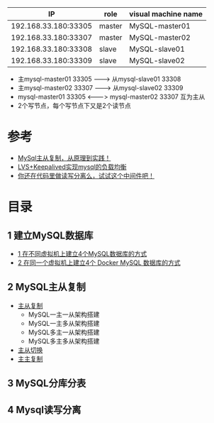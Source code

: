 


IP |role|visual machine name |
---|---|---|
192.168.33.180:33305|master|	MySQL-master01	|
192.168.33.180:33307|master|	MySQL-master02	|
192.168.33.180:33308|slave|	MySQL-slave01	|
192.168.33.180:33309|slave|	MySQL-slave02	|

* 主mysql-master01 33305 ---> 从mysql-slave01 33308
* 主mysql-master02 33307 ---> 从mysql-slave02 33309
* mysql-master01 33305 <---> mysql-master02 33307 互为主从
* 2个写节点，每个写节点下又是2个读节点

# 参考

* [MySql主从复制，从原理到实践！](http://www.macrozheng.com/#/reference/mysql_master_slave)
* [LVS+Keepalived实现mysql的负载均衡](https://www.cnblogs.com/tangyanbo/p/4305589.html)
* [你还在代码里做读写分离么，试试这个中间件吧！](http://www.macrozheng.com/#/reference/gaea)

# 目录

## 1 建立MySQL数据库

* [1 在不同虚拟机上建立4个MySQL数据库的方式](https://github.com/stevenli91748/Database/blob/master/MySQL/MySQL%20Linux%E5%AE%89%E8%A3%85/README.md)
* [2 在同一个虚拟机上建立4个 Docker MySQL 数据库的方式](https://github.com/stevenli91748/DEMO/blob/master/Spring%20Cloud%20%E5%BE%AE%E6%9C%8D%E5%8A%A1%E6%9D%83%E9%99%90%E7%B3%BB%E7%BB%9F%E6%90%AD%E5%BB%BA%E6%95%99%E7%A8%8B%E9%A1%B9%E7%9B%AE%E5%AE%9E%E6%93%8D---2020/%E7%AC%AC%E4%B9%9D%E7%AB%A0%20K8S%E9%9B%86%E7%BE%A4%E9%83%A8%E7%BD%B2/%E5%9C%A8%E5%90%8C%E4%B8%80%E4%B8%AA%E8%99%9A%E6%8B%9F%E6%9C%BA%E4%B8%8A%E7%9A%84%E6%96%B9%E5%BC%8F%E5%BB%BA%E7%AB%8B4%E4%B8%AAMySQL%E6%95%B0%E6%8D%AE%E5%BA%93.md)

## 2 MySQL主从复制
   * [主从复制](https://github.com/stevenli91748/DEMO/blob/master/Spring%20Cloud%20%E5%BE%AE%E6%9C%8D%E5%8A%A1%E6%9D%83%E9%99%90%E7%B3%BB%E7%BB%9F%E6%90%AD%E5%BB%BA%E6%95%99%E7%A8%8B%E9%A1%B9%E7%9B%AE%E5%AE%9E%E6%93%8D---2020/%E7%AC%AC%E4%B9%9D%E7%AB%A0%20K8S%E9%9B%86%E7%BE%A4%E9%83%A8%E7%BD%B2/MySQL%E4%B8%BB%E4%BB%8E%E5%A4%8D%E5%88%B6/%E4%B8%BB%E4%BB%8E%E5%A4%8D%E5%88%B6.md)
     * MySQL一主一从架构搭建
     * MySQL一主多从架构搭建
     * MySQL多主一从架构搭建
     * MySQL多主多从架构搭建  
   * [主从切换](https://github.com/stevenli91748/DEMO/blob/master/Spring%20Cloud%20%E5%BE%AE%E6%9C%8D%E5%8A%A1%E6%9D%83%E9%99%90%E7%B3%BB%E7%BB%9F%E6%90%AD%E5%BB%BA%E6%95%99%E7%A8%8B%E9%A1%B9%E7%9B%AE%E5%AE%9E%E6%93%8D---2020/%E7%AC%AC%E4%B9%9D%E7%AB%A0%20K8S%E9%9B%86%E7%BE%A4%E9%83%A8%E7%BD%B2/MySQL%E4%B8%BB%E4%BB%8E%E5%A4%8D%E5%88%B6/%E4%B8%BB%E4%BB%8E%E5%88%87%E6%8D%A2.md)
   * [主主复制](https://github.com/stevenli91748/DEMO/blob/master/Spring%20Cloud%20%E5%BE%AE%E6%9C%8D%E5%8A%A1%E6%9D%83%E9%99%90%E7%B3%BB%E7%BB%9F%E6%90%AD%E5%BB%BA%E6%95%99%E7%A8%8B%E9%A1%B9%E7%9B%AE%E5%AE%9E%E6%93%8D---2020/%E7%AC%AC%E4%B9%9D%E7%AB%A0%20K8S%E9%9B%86%E7%BE%A4%E9%83%A8%E7%BD%B2/MySQL%E4%B8%BB%E4%BB%8E%E5%A4%8D%E5%88%B6/%E4%B8%BB%E4%B8%BB%E5%A4%8D%E5%88%B6.md)
## 3 MySQL分库分表
## 4 Mysql读写分离
